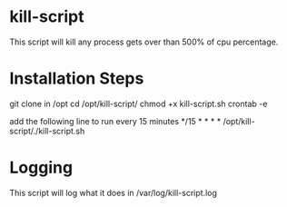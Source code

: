 # kill-script

This script will kill any process gets over than 500% of cpu percentage.

# Installation Steps

 git clone in /opt
 cd /opt/kill-script/
 chmod +x kill-script.sh
 crontab -e

add the following line to run every 15 minutes
 */15 * * * * /opt/kill-script/./kill-script.sh

# Logging
  This script will log what it does in /var/log/kill-script.log
